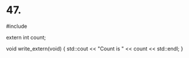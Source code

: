 # 47.
#include <iostream>
 
extern int count;
 
void write_extern(void)
{
   std::cout << "Count is " << count << std::endl;
}
